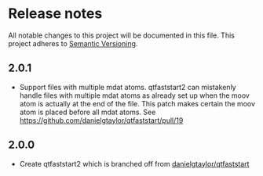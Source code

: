 # Release notes
All notable changes to this project will be documented in this file.
This project adheres to [Semantic Versioning](http://semver.org/).

## 2.0.1
- Support files with multiple mdat atoms. qtfaststart2 can mistakenly handle files with multiple mdat atoms as already
  set up when the moov atom is actually at the end of the file. This patch makes certain the moov atom is placed before
  all mdat atoms. See https://github.com/danielgtaylor/qtfaststart/pull/19

## 2.0.0
- Create qtfaststart2 which is branched off from [danielgtaylor/qtfaststart](https://github.com/danielgtaylor/qtfaststart)
